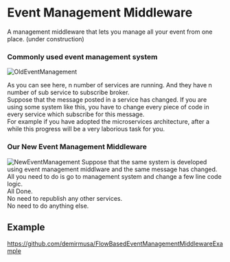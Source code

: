 # Event Management Middleware
A management middleware that lets you manage all your event from one place. (under construction)

### Commonly used event management system
![OldEventManagement](https://user-images.githubusercontent.com/48536631/54880706-db02e780-4e58-11e9-876e-641ac55c98ed.png)

As you can see here, n number of services are running. And they have n number of sub service to subscribe broker.  
Suppose that the message posted in a service has changed. If you are using some system like this, you have to change every piece of code in every service which subscribe for this message.  
For example if you have adopted the microservices architecture, after a while this progress will be a very laborious task for you.

### Our New Event Management Middleware
![NewEventManagement](https://user-images.githubusercontent.com/48536631/54880672-44cec180-4e58-11e9-99d9-0d8ad4a61722.png)
Suppose that the same system is developed using event management middlware and the same message has changed.  
All you need to do is go to management system and change a few line code logic.  
All Done.  
No need to republish any other services.  
No need to do anything else.
## Example
 https://github.com/demirmusa/FlowBasedEventManagementMiddlewareExample
